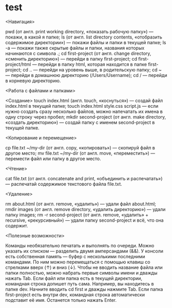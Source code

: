 # test

<Навигация>

pwd (от англ. print working directory, «показать рабочую папку») — покажи, в какой я папке; ls (от англ. list directory contents, «отобразить содержимое директории») — покажи файлы и папки в текущей папке; ls -a — покажи также скрытые файлы и папки, названия которых начинаются с символа .; cd first-project (от англ. change directory, «сменить директорию») — перейди в папку first-project; cd first-project/html — перейди в папку html, которая находится в папке first-project; cd .. — перейди на уровень выше, в родительскую папку; cd ~ — перейди в домашнюю директорию (/Users/Username); cd / — перейди в корневую директорию.

<Работа с файлами и папками>

<Создание> touch index.html (англ. touch, «коснуться») — создай файл index.html в текущей папке; touch index.html style.css script.js — если нужно создать сразу несколько файлов, можно напечатать их имена в одну строку через пробел; mkdir second-project (от англ. make directory, «создать директорию») — создай папку с именем second-project в текущей папке.

<Копирование и перемещение>

cp file.txt ~/my-dir (от англ. copy, «копировать») — скопируй файл в другое место; mv file.txt ~/my-dir (от англ. move, «переместить») — перемести файл или папку в другое место.

<Чтение>

cat file.txt (от англ. concatenate and print, «объединить и распечатать») — распечатай содержимое текстового файла file.txt.

<Удаление>

rm about.html (от англ. remove, «удалить») — удали файл about.html; rmdir images (от англ. remove directory, «удалить директорию») — удали папку images; rm -r second-project (от англ. remove, «удалить» + recursive, «рекурсивный») — удали папку second-project и всё, что она содержит.

<Полезные возможности>

Команды необязательно печатать и выполнять по очереди. Можно указать их списком — разделить двумя амперсандами (&&). У консоли есть собственная память — буфер с несколькими последними командами. По ним можно перемещаться с помощью клавиш со стрелками вверх (↑) и вниз (↓). Чтобы не вводить название файла или папки полностью, можно набрать первые символы имени и дважды нажать Tab. Если файл или папка есть в текущей директории, командная строка допишет путь сама. Например, вы находитесь в папке dev. Начните вводить cd first и дважды нажмите Tab. Если папка first-project есть внутри dev, командная строка автоматически подставит её имя. Останется только нажать Enter.
